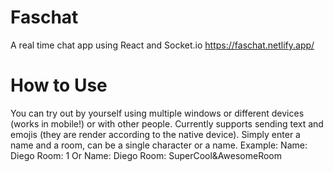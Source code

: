 # Faschat
 A real time chat app using React and Socket.io
https://faschat.netlify.app/
# How to Use
You can try out by yourself using multiple windows or different devices (works in mobile!) or with other people. 
Currently supports sending text and emojis (they are render according to the native device).
Simply enter a name and a room, can be a single character or a name. 
Example: 
       Name: Diego
       Room: 1
  Or
       Name: Diego
       Room: SuperCool&AwesomeRoom

